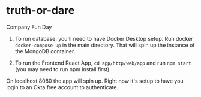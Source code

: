# truth-or-dare
Company Fun Day

1. To run database, you'll need to have Docker Desktop setup.  Run docker `docker-compose up` in the main directory.
That will spin up the instance of the MongoDB container.

2. To run the Frontend React App, `cd app/http/web/app` and run `npm start` (you may need to run npm install first).

On localhost 8080 the app will spin up. Right now it's setup to have you login to an Okta free account to authenticate.  

